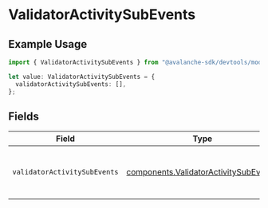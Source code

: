 # ValidatorActivitySubEvents

## Example Usage

```typescript
import { ValidatorActivitySubEvents } from "@avalanche-sdk/devtools/models/components";

let value: ValidatorActivitySubEvents = {
  validatorActivitySubEvents: [],
};
```

## Fields

| Field                                                                                          | Type                                                                                           | Required                                                                                       | Description                                                                                    |
| ---------------------------------------------------------------------------------------------- | ---------------------------------------------------------------------------------------------- | ---------------------------------------------------------------------------------------------- | ---------------------------------------------------------------------------------------------- |
| `validatorActivitySubEvents`                                                                   | [components.ValidatorActivitySubEvent](../../models/components/validatoractivitysubevent.md)[] | :heavy_check_mark:                                                                             | Array of validator activity sub-event types                                                    |